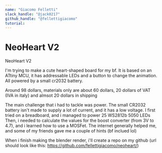 ```yaml
---
name: "Giacomo Felletti"
slack_handle: "@jack0217"
github_handle: "@fellettigiacomo"
tutorial:
---
```


# NeoHeart V2
NeoHeart V2

<!-- Describe your board in 2-3 sentences. What are you making? What will it do? -->
I'm trying to make a cute heart-shaped board for my bf. It is based on an ATtiny MCU, it has addressable LEDs and a button to change the animation. All powered by a small cr2032 battery.

<!-- How much is it going to cost? -->
Around 98 dollars, materials only are about 60 dollars, 20 dollars of VAT (IVA in italy) and almsot 20 dollars in shipping

<!-- Tell us a little bit about your design process. What were some challenges? What helped? ***Totally optional*** -->
The main challenge that i had to tackle was power. The small CR2032 battery isn't made to supply a lot of current, and it has a low voltage. I first tried on a breadboard, and i managed to power 25 WS2812b 5050 LEDs
Then, i needed to calculate the values for the boost converter (from 3V to 4.7), and i learned how to use a MOSFet.
The internet generally helped me, and some of my friends gave me a couple of hints (bf inclued lol)

When i finish making the blender render, i'll create a repo on my github (url should look like this: https://github.com/fellettigiacomo/neoheart/)
